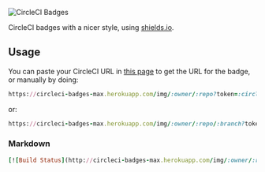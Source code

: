![CircleCI Badges](https://cloud.githubusercontent.com/assets/1158253/3914452/f083eb3c-2346-11e4-940f-482d282c3a39.png)

CircleCI badges with a nicer style, using [shields.io](http://shields.io).

## Usage
You can paste your CircleCI URL in [this page](https://circleci-badges-max.herokuapp.com) to get the URL for the badge, or
manually by doing:

```ruby
https://circleci-badges-max.herokuapp.com/img/:owner/:repo?token=:circle-ci-token
```
or:
```ruby
https://circleci-badges-max.herokuapp.com/img/:owner/:repo/:branch?token=:circle-ci-token
```

### Markdown

```ruby
[![Build Status](http://circleci-badges-max.herokuapp.com/img/:owner/:repo/:branch?token=:circle-ci-token)](https://circleci.com/gh/:owner/:repo/tree/:branch)
```
